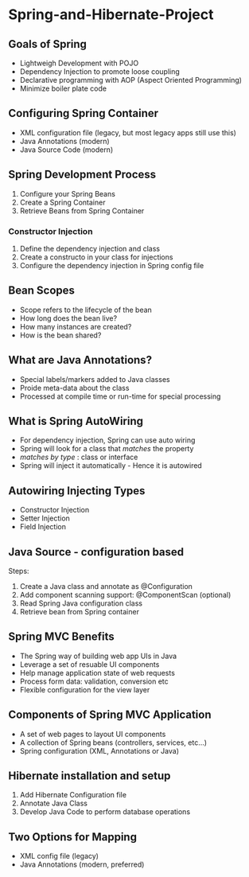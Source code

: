 # Spring-and-Hibernate-Project

## Goals of Spring
* Lightweigh Development with POJO
* Dependency Injection to promote loose coupling
* Declarative programming with AOP (Aspect Oriented Programming)
* Minimize boiler plate code

## Configuring Spring Container
* XML configuration file (legacy, but most legacy apps still use this)
* Java Annotations (modern)
* Java Source Code (modern)

## Spring Development Process
1. Configure your Spring Beans
2. Create a Spring Container
3. Retrieve Beans from Spring Container

### Constructor Injection
1. Define the dependency injection and class
2. Create a constructo in your class for injections
3. Configure the dependency injection in Spring config file

## Bean Scopes
* Scope refers to the lifecycle of the bean
* How long does the bean live?
* How many instances are created?
* How is the bean shared?

## What are Java Annotations?
* Special labels/markers added to Java classes
* Proide meta-data about the class
* Processed at compile time or run-time for special processing

## What is Spring AutoWiring
* For dependency injection, Spring can use auto wiring
* Spring will look for a class that _matches_ the property
* _matches by type_ : class or interface
* Spring will inject it automatically - Hence it is autowired


## Autowiring Injecting Types
* Constructor Injection
* Setter Injection
* Field Injection

## Java Source - configuration based
Steps:
1. Create a Java class and annotate as @Configuration
2. Add component scanning support: @ComponentScan (optional)
3. Read Spring Java configuration class
4. Retrieve bean from Spring container

## Spring MVC Benefits
* The Spring way of building web app UIs in Java
* Leverage a set of resuable UI components
* Help manage application state of web requests
* Process form data: validation, conversion etc
* Flexible configuration for the view layer

## Components of Spring MVC Application
* A set of web pages to layout UI components
* A collection of Spring beans (controllers, services, etc...)
* Spring configuration (XML, Annotations or Java)

## Hibernate installation and setup
1. Add Hibernate Configuration file
2. Annotate Java Class
3. Develop Java Code to perform database operations

## Two Options for Mapping
* XML config file (legacy)
* Java Annotations (modern, preferred)
